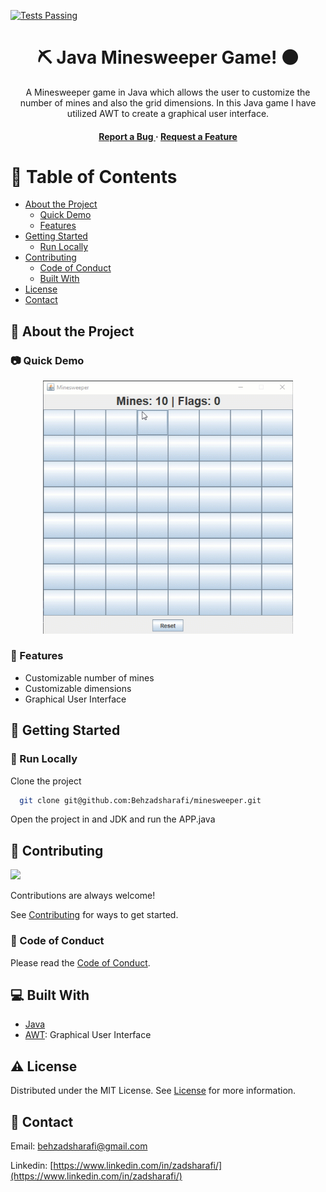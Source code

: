 [![Tests Passing](https://github.com/Behzadsharafi/minesweeper/actions/workflows/test.yml/badge.svg)](https://github.com/Behzadsharafi/minesweeper/actions/workflows/test.yml)

<!--
   <a href="https://github.com/Behzadsharafi/minesweeper/actions/workflows/test.yml">
        <img alt="Tests" src="https://github.com/Behzadsharafi/minesweeper/actions/workflows/test.yml/badge.svg" />
    </a> -->

<div align='center'>

<h1>⛏️ Java Minesweeper Game! ⚫</h1>
<p>A Minesweeper game in Java which allows the user to customize the number of mines and also the grid dimensions. In this Java game I have utilized AWT to create a graphical user interface. </p>

<h4> </span> <a href="https://github.com/Behzadsharafi/minesweeper/issues"> Report a Bug </a> <span> · </span> <a href="https://github.com/Behzadsharafi/minesweeper/issues"> Request a Feature </a> </h4>

</div>

# :notebook_with_decorative_cover: Table of Contents

- [About the Project](#star2-about-the-project)
  - [Quick Demo](#camera-quick-demo)
  - [Features](#dart-features)
- [Getting Started](#toolbox-getting-started)
  - [Run Locally](#running-run-locally)
- [Contributing](#wave-contributing)
  - [Code of Conduct](#scroll-code-of-conduct)
  - [Built With](#computer-built-with)
- [License](#warning-license)
- [Contact](#handshake-contact)

## :star2: About the Project

### :camera: Quick Demo

<div align="center"> <img src="/src/main/java/images/minesweeper.gif" alt='image' width='400'/></a> </div>

### :dart: Features

- Customizable number of mines
- Customizable dimensions
- Graphical User Interface

## :toolbox: Getting Started

### :running: Run Locally

Clone the project

```bash
  git clone git@github.com:Behzadsharafi/minesweeper.git
```

Open the project in and JDK and run the APP.java

## :wave: Contributing

<a href="https://github.com/Behzadsharafi/minesweeper/graphs/contributors"> <img src="https://contrib.rocks/image?repo=Louis3797/awesome-readme-template" /> </a>

Contributions are always welcome!

See [Contributing](https://github.com/Behzadsharafi/PortfolioV2/blob/master/CONTRIBUTING.md) for ways to get started.

### :scroll: Code of Conduct

Please read the [Code of Conduct](https://github.com/Behzadsharafi/PortfolioV2/blob/master/CODE_OF_CONDUCT.md).

## :computer: Built With

- [Java](https://www.java.com/en/)
- [AWT](https://www.javatpoint.com/java-awt): Graphical User Interface

## :warning: License

Distributed under the MIT License. See [License](https://github.com/Behzadsharafi/PortfolioV2/blob/master/LICENSE) for more information.

## :handshake: Contact

Email: behzadsharafi@gmail.com

Linkedin: [https://www.linkedin.com/in/zadsharafi/](https://www.linkedin.com/in/zadsharafi/)
